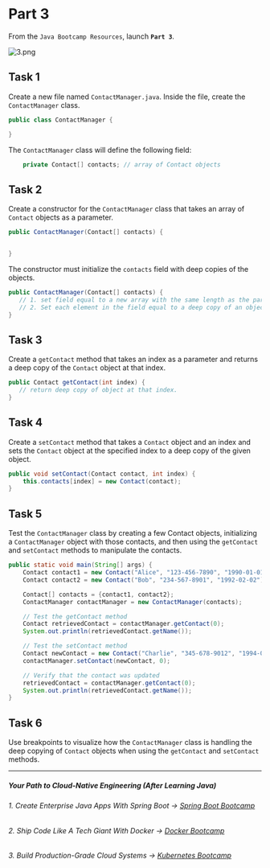 # Part 3

From the `Java Bootcamp Resources`, launch **`Part 3`**.

![3.png](https://firebasestorage.googleapis.com/v0/b/learnthepart-75aed.appspot.com/o/images%2Fb482a4c6-07ab-4d4b-94a6-f3f2f662d3ea?alt=media&token=fdb5d33b-1e9f-412f-9353-e2a54e897162)


## Task 1
Create a new file named `ContactManager.java`. Inside the file, create the `ContactManager` class.

```java
public class ContactManager {

}
```

The `ContactManager` class will define the following field:

```java
    private Contact[] contacts; // array of Contact objects
```

## Task 2

Create a constructor for the `ContactManager` class that takes an array of `Contact` objects as a parameter.

```java
public ContactManager(Contact[] contacts) {


}
```

The constructor must initialize the `contacts` field with deep copies of the objects.


```java
public ContactManager(Contact[] contacts) {
   // 1. set field equal to a new array with the same length as the parameter
   // 2. Set each element in the field equal to a deep copy of an object in the contacts parameter
}
```

## Task 3

Create a `getContact` method that takes an index as a parameter and returns a deep copy of the `Contact` object at that index.

```java
public Contact getContact(int index) {
   // return deep copy of object at that index.
}
```

## Task 4

Create a `setContact` method that takes a `Contact` object and an index and sets the `Contact` object at the specified index to a deep copy of the given object.


```java
public void setContact(Contact contact, int index) {
    this.contacts[index] = new Contact(contact);
}
```

## Task 5

Test the `ContactManager` class by creating a few Contact objects, initializing a `ContactManager` object with those contacts, and then using the `getContact` and `setContact` methods to manipulate the contacts.

```java
public static void main(String[] args) {
    Contact contact1 = new Contact("Alice", "123-456-7890", "1990-01-01");
    Contact contact2 = new Contact("Bob", "234-567-8901", "1992-02-02");

    Contact[] contacts = {contact1, contact2};
    ContactManager contactManager = new ContactManager(contacts);

    // Test the getContact method
    Contact retrievedContact = contactManager.getContact(0);
    System.out.println(retrievedContact.getName());

    // Test the setContact method
    Contact newContact = new Contact("Charlie", "345-678-9012", "1994-03-03");
    contactManager.setContact(newContact, 0);

    // Verify that the contact was updated
    retrievedContact = contactManager.getContact(0);
    System.out.println(retrievedContact.getName());
}
```

## Task 6
Use breakpoints to visualize how the `ContactManager` class is handling the deep copying of `Contact` objects when using the `getContact` and `setContact` methods.

----------

##### Your Path to Cloud-Native Engineering (After Learning Java)
###### 1. Create Enterprise Java Apps With Spring Boot → [Spring Boot Bootcamp](https://www.udemy.com/course/the-complete-spring-boot-development-bootcamp/?couponCode=SPRING_BOOTCAMP)
###### 2. Ship Code Like A Tech Giant With Docker → [Docker Bootcamp](https://www.udemy.com/course/docker-bootcamp-conquer-docker-with-real-world-projects/?couponCode=DOCKER_BOOTCAMP)
###### 3. Build Production-Grade Cloud Systems → [Kubernetes Bootcamp](https://kubernetestraining.io/)


